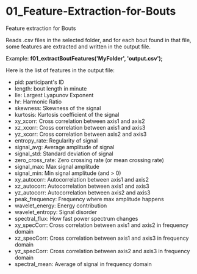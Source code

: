 # 01_Feature-Extraction-for-Bouts
Feature extraction for Bouts

Reads .csv files in the selected folder, and for each bout found in that file, some features are extracted and written in the output file.

Example:
**f01_extractBoutFeatures('MyFolder', 'output.csv');**

Here is the list of features in the output file:
- pid: participant's ID
- length: bout length in minute
- lle: Largest Lyapunov Exponent
- hr: Harmonic Ratio
- skewness: Skewness of the signal
- kurtosis: Kurtosis coefficient of the signal
- xy_xcorr: Cross correlation between axis1 and axis2
- xz_xcorr: Cross correlation between axis1 and axis3
- yz_xcorr: Cross correlation between axis2 and axis3
- entropy_rate: Regularity of signal
- signal_avg: Average amplitude of signal
- signal_std: Standard deviation of signal
- zero_cross_rate: Zero crossing rate (or mean crossing rate)
- signal_max: Max signal amplitude
- signal_min: Min signal amplitude (and > 0)
- xy_autocorr: Autocorrelation between axis1 and axis2
- xz_autocorr: Autocorrelation between axis1 and axis3
- yz_autocorr: Autocorrelation between axis2 and axis3
- peak_frequency: Frequency where max amplitude happens
- wavelet_energy: Energy contribution
- wavelet_entropy: Signal disorder
- spectral_flux: How fast power spectrum changes
- xy_specCorr: Cross correlation between axis1 and axis2 in frequency
domain
- xz_specCorr: Cross correlation between axis1 and axis3 in frequency
domain
- yz_specCorr: Cross correlation between axis2 and axis3 in frequency
domain
- spectral_mean: Average of signal in frequency domain
